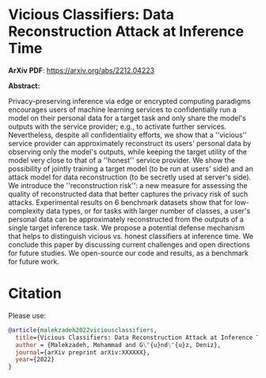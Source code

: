 # Vicious Classifiers: Data Reconstruction Attack at Inference Time

**ArXiv PDF**: https://arxiv.org/abs/2212.04223

**Abstract:**

Privacy-preserving inference via edge or encrypted computing paradigms encourages users of machine learning services to confidentially run a model on their personal data for a target task and only share the model's outputs with the service provider; e.g., to activate further services. Nevertheless, despite all confidentiality efforts, we show that a ''vicious'' service provider can approximately reconstruct its users' personal data by observing only the model's outputs, while keeping the target utility of the model very close to that of a ''honest'' service provider. We show the possibility of jointly training a target model (to be run at users' side) and an attack model for data reconstruction (to be secretly used at server's side). We introduce the ''reconstruction risk'': a new measure for assessing the quality of reconstructed data that better captures the privacy risk of such attacks. Experimental results on 6 benchmark datasets show that for low-complexity data types, or for tasks with larger number of classes, a user's personal data can be approximately reconstructed from the outputs of a single target inference task. We propose a potential defense mechanism that helps to distinguish vicious vs. honest classifiers at inference time. We conclude this paper by discussing current challenges and open directions for future studies. We open-source our code and results, as a benchmark for future work.

# Citation
Please use:
```bibtex
@article{malekzadeh2022viciousclassifiers,
  title={Vicious Classifiers: Data Reconstruction Attack at Inference Time},
  author = {Malekzadeh, Mohammad and G\"{u}nd\"{u}z, Deniz},
  journal={arXiv preprint arXiv:XXXXXX},
  year={2022}
}
```
